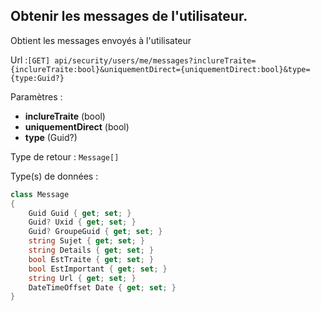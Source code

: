 ## <span id='messages'>Obtenir les messages de l'utilisateur.</span>

Obtient les messages envoyés à l'utilisateur

Url :`[GET] api/security/users/me/messages?inclureTraite={inclureTraite:bool}&uniquementDirect={uniquementDirect:bool}&type={type:Guid?}`

Paramètres : 

- **inclureTraite** (bool)
- **uniquementDirect** (bool)
- **type** (Guid?)

Type de retour : `Message[]`

Type(s) de données :

```csharp
class Message
{
	Guid Guid { get; set; }
	Guid? Uxid { get; set; }
	Guid? GroupeGuid { get; set; }
	string Sujet { get; set; }
	string Details { get; set; }
	bool EstTraite { get; set; }
	bool EstImportant { get; set; }
	string Url { get; set; }
	DateTimeOffset Date { get; set; }
}

```
